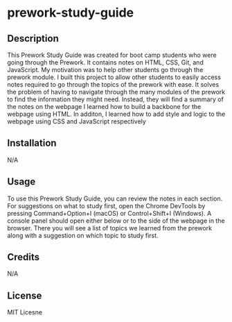 # prework-study-guide

## Description
This Prework Study Guide was created for boot camp students who were going through the Prework. It contains notes on HTML, CSS, Git, and JavaScript.
My motivation was to help other students go through the prework module.
I built this project to allow other students to easily access notes required to go through the topics of the prework with ease.
It solves the problem of having to navigate through the many modules of the prework to find the information they might need. Instead, they will find a summary of the notes on the webpage
I learned how to build a backbone for the webpage using HTML. In additon, I learned how to add style and logic to the webpage using CSS and JavaScript respectively

## Installation
N/A

## Usage
To use this Prework Study Guide, you can review the notes in each section. For suggestions on what to study first, open the Chrome DevTools by pressing Command+Option+I (macOS) or Control+Shift+I (Windows). A console panel should open either below or to the side of the webpage in the browser. There you will see a list of topics we learned from the prework along with a suggestion on which topic to study first.

## Credits
N/A

## License
MIT Licesne

